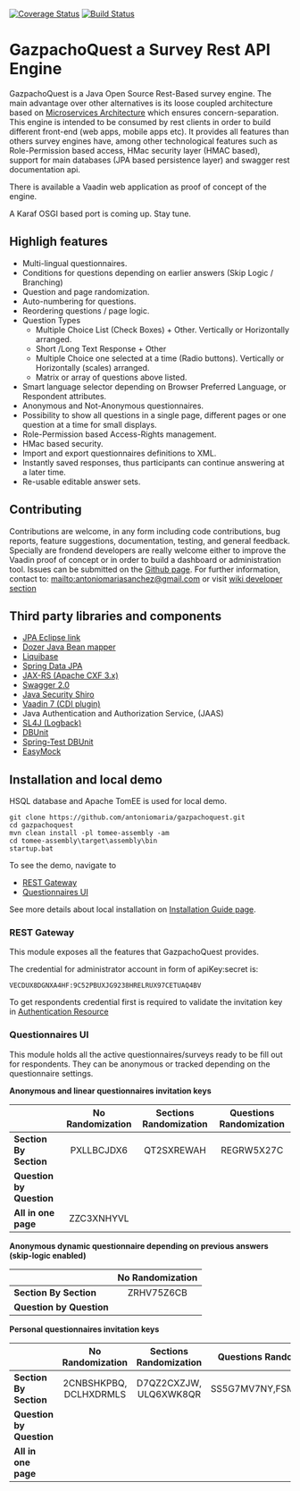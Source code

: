 [![Coverage Status](https://coveralls.io/repos/antoniomaria/gazpachoquest/badge.svg?branch=master)](https://coveralls.io/r/antoniomaria/gazpachoquest?branch=master)
[![Build Status](https://travis-ci.org/antoniomaria/gazpachoquest.svg?branch=master)](https://travis-ci.org/antoniomaria/gazpachoquest)


# GazpachoQuest a Survey Rest API Engine

GazpachoQuest is a Java Open Source Rest-Based survey engine. The main advantage over other alternatives is its loose coupled architecture based on
[Microservices Architecture](http://www.infoq.com/articles/microservices-intro) which ensures concern-separation.
This engine is intended to be consumed by rest clients in order to build different front-end (web apps, mobile apps etc). It provides all features than others survey engines have, among other technological features such as Role-Permission based access, HMac security layer (HMAC based), support for main databases (JPA based persistence layer) and swagger rest documentation api.

There is available a Vaadin web application as proof of concept of the engine.

A Karaf OSGI based port is coming up. Stay tune.

## Highligh features

* Multi-lingual questionnaires. 
* Conditions for questions depending on earlier answers (Skip Logic / Branching)
* Question and page randomization.
* Auto-numbering for questions.
* Reordering questions / page logic.
* Question Types
  * Multiple Choice List (Check Boxes) + Other. Vertically or Horizontally arranged.
  * Short /Long Text  Response + Other
  * Multiple Choice one selected at a time (Radio buttons). Vertically or Horizontally (scales) arranged.
  * Matrix or array of questions above listed.
* Smart language selector depending on Browser Preferred Language, or Respondent attributes.
* Anonymous and Not-Anonymous questionnaires.
* Possibility to show all questions in a single page, different pages or one question at a time for small displays.
* Role-Permission based Access-Rights management. 
* HMac based security.
* Import and export questionnaires definitions to XML.
* Instantly saved responses, thus participants can continue answering at a later time.
* Re-usable editable answer sets.


## Contributing

Contributions are welcome, in any form including code contributions, bug reports, feature suggestions, documentation, testing, and general feedback. Specially are frondend developers are really welcome either to improve the Vaadin proof of concept or in order to build a dashboard or administration tool. Issues can be submitted on the [Github page][1]. For further information, contact to: <mailto:antoniomariasanchez@gmail.com> or visit [wiki developer section](https://github.com/antoniomaria/gazpachoquest/wiki/Developers)


## Third party libraries and components

* [JPA Eclipse link](http://www.eclipse.org/eclipselink/jpa.php)
* [Dozer Java Bean mapper](http://dozer.sourceforge.net/)
* [Liquibase](http://www.liquibase.org/) 
* [Spring Data JPA](http://projects.spring.io/spring-data/)
* [JAX-RS (Apache CXF 3.x)](http://cxf.apache.org/)
* [Swagger 2.0](http://swagger.io/)
* [Java Security Shiro](http://shiro.apache.org/)
* [Vaadin 7 (CDI plugin)](https://vaadin.com/home)
* Java Authentication and Authorization Service, (JAAS)  
* [SL4J (Logback)](http://logback.qos.ch)
* [DBUnit](http://dbunit.sourceforge.net)
* [Spring-Test DBUnit](http://springtestdbunit.github.io/spring-test-dbunit/)
* [EasyMock](http://easymock.org/)

## Installation and local demo

HSQL database and Apache TomEE is used for local demo.

    git clone https://github.com/antoniomaria/gazpachoquest.git
    cd gazpachoquest
    mvn clean install -pl tomee-assembly -am
    cd tomee-assembly\target\assembly\bin
    startup.bat
    
To see the demo, navigate to

* [REST Gateway](http://localhost:8080/gazpachoquest-rest-web)
* [Questionnaires UI](http://localhost:8080)

See more details about local installation on [Installation Guide page](https://github.com/antoniomaria/gazpachoquest/wiki/Installing-Gazpachoquest-from-the-source).

### REST Gateway

This module exposes all the features that GazpachoQuest provides.

The credential for administrator account in form of apiKey:secret is:

    VECDUX8DGNXA4HF:9C52PBUXJG9238HRELRUX97CETUAQ4BV

To get respondents credential first is required to validate the invitation key in [Authentication Resource](http://gazpachoquest.rest.antoniomaria.eu.cloudbees.net/#!/auth/authenticate_get_0) 

### Questionnaires UI

This module holds all the active questionnaires/surveys ready to be fill out for respondents. They can be anonymous or tracked depending on the questionnaire settings.

**Anonymous and linear questionnaires invitation keys**

|                          |  No Randomization      |  Sections Randomization   |  Questions Randomization  |
|--------------------------|:----------------------:|:-------------------------:|:-------------------------:|
| **Section By Section**   |  PXLLBCJDX6            |  QT2SXREWAH               |  REGRW5X27C               |
| **Question by Question** |                        |                           |                           |
| **All in one page**      |  ZZC3XNHYVL            |                           |                           |

**Anonymous dynamic questionnaire depending on previous answers (skip-logic enabled)**

|                          |  No Randomization      | 
|--------------------------|:----------------------:|
| **Section By Section**   |  ZRHV75Z6CB            |
| **Question by Question** |                        | 

**Personal questionnaires invitation keys**

|                          |  No Randomization      |  Sections Randomization   |  Questions Randomization  |
|--------------------------|:----------------------:|:-------------------------:|:-------------------------:|
| **Section By Section**   |  2CNBSHKPBQ, DCLHXDRMLS|  D7QZ2CXZJW, ULQ6XWK8QR   |  SS5G7MV7NY,FSMSLM2A44    |
| **Question by Question** |                        |                           |                           |
| **All in one page**      |                        |                           |                           |


[1]: https://github.com/antoniomaria/gazpachoquest/issues
